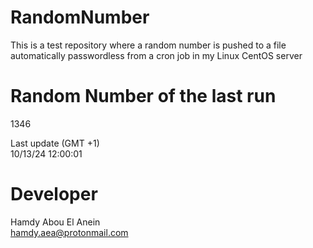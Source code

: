 # RandomNumber    
This is a test repository where a random number is pushed to a file automatically passwordless from a cron job in my Linux CentOS server    
# Random Number of the last run   
1346
      
Last update (GMT +1)    
10/13/24 12:00:01
# Developer    
Hamdy Abou El Anein   
hamdy.aea@protonmail.com
